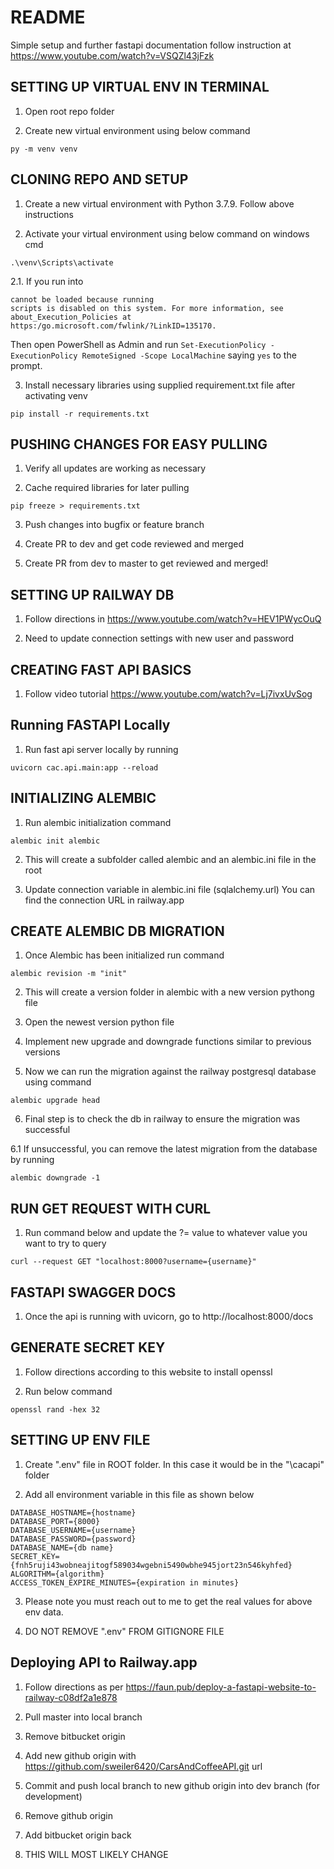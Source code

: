 # README

Simple setup and further fastapi documentation follow instruction at
https://www.youtube.com/watch?v=VSQZl43jFzk

## SETTING UP VIRTUAL ENV IN TERMINAL

1. Open root repo folder

2. Create new virtual environment using below command

```
py -m venv venv
```

## CLONING REPO AND SETUP

1. Create a new virtual environment with Python 3.7.9. Follow above instructions

2. Activate your virtual environment using below command on windows cmd

```
.\venv\Scripts\activate
```

2.1. If you run into

```
cannot be loaded because running
scripts is disabled on this system. For more information, see about_Execution_Policies at
https:/go.microsoft.com/fwlink/?LinkID=135170.
```

Then open PowerShell as Admin and run
`Set-ExecutionPolicy -ExecutionPolicy RemoteSigned -Scope LocalMachine`
saying `yes` to the prompt.

3. Install necessary libraries using supplied requirement.txt file after activating venv

```
pip install -r requirements.txt
```

## PUSHING CHANGES FOR EASY PULLING

1. Verify all updates are working as necessary

2. Cache required libraries for later pulling

```
pip freeze > requirements.txt
```

3. Push changes into bugfix or feature branch

4. Create PR to dev and get code reviewed and merged

5. Create PR from dev to master to get reviewed and merged!

## SETTING UP RAILWAY DB

1. Follow directions in https://www.youtube.com/watch?v=HEV1PWycOuQ

2. Need to update connection settings with new user and password

## CREATING FAST API BASICS

1. Follow video tutorial https://www.youtube.com/watch?v=Lj7ivxUvSog

## Running FASTAPI Locally

1. Run fast api server locally by running

```
uvicorn cac.api.main:app --reload
```

## INITIALIZING ALEMBIC

1. Run alembic initialization command

```
alembic init alembic
```

2. This will create a subfolder called alembic and an alembic.ini file in the root

3. Update connection variable in alembic.ini file (sqlalchemy.url) You can find the connection URL in railway.app

## CREATE ALEMBIC DB MIGRATION

1. Once Alembic has been initialized run command

```
alembic revision -m "init"
```

2. This will create a version folder in alembic with a new version pythong file

3. Open the newest version python file

4. Implement new upgrade and downgrade functions similar to previous versions

5. Now we can run the migration against the railway postgresql database using command

```
alembic upgrade head
```

6. Final step is to check the db in railway to ensure the migration was successful

6.1 If unsuccessful, you can remove the latest migration from the database by running

```
alembic downgrade -1
```

## RUN GET REQUEST WITH CURL

1. Run command below and update the ?= value to whatever value you want to try to query

```
curl --request GET "localhost:8000?username={username}"
```

## FASTAPI SWAGGER DOCS

1. Once the api is running with uvicorn, go to http://localhost:8000/docs

## GENERATE SECRET KEY

1. Follow directions according to this website to install openssl

2. Run below command

```
openssl rand -hex 32
```

## SETTING UP ENV FILE

1. Create ".env" file in ROOT folder. In this case it would be in the "\cacapi" folder

2. Add all environment variable in this file as shown below

```
DATABASE_HOSTNAME={hostname}
DATABASE_PORT={8000}
DATABASE_USERNAME={username}
DATABASE_PASSWORD={password}
DATABASE_NAME={db name}
SECRET_KEY={fnh5ruji43wobneajitogf589034wgebni5490wbhe945jort23n546kyhfed}
ALGORITHM={algorithm}
ACCESS_TOKEN_EXPIRE_MINUTES={expiration in minutes}
```

3. Please note you must reach out to me to get the real values for above env data.

4. DO NOT REMOVE ".env" FROM GITIGNORE FILE

## Deploying API to Railway.app

1. Follow directions as per https://faun.pub/deploy-a-fastapi-website-to-railway-c08df2a1e878

2. Pull master into local branch

3. Remove bitbucket origin

4. Add new github origin with https://github.com/sweiler6420/CarsAndCoffeeAPI.git url

5. Commit and push local branch to new github origin into dev branch (for development)

6. Remove github origin

7. Add bitbucket origin back

8. THIS WILL MOST LIKELY CHANGE
